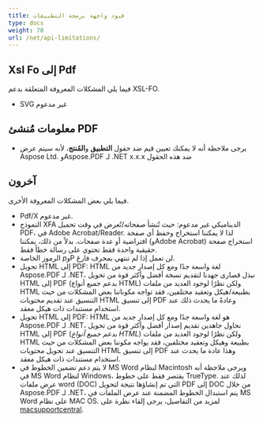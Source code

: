 ```yaml
---
title: قيود واجهة برمجة التطبيقات
type: docs
weight: 70
url: /net/api-limitations/
---
```


## **Xsl Fo إلى Pdf**
فيما يلي المشكلات المعروفة المتعلقة بدعم XSL-FO.

- SVG غير مدعوم
## **معلومات مُنشئ PDF**
- يرجى ملاحظة أنه لا يمكنك تعيين قيم ضد حقول **التطبيق** و**المُنتج**، لأنه سيتم عرض Aspose Ltd. وAspose.PDF لـ .NET x.x.x ضد هذه الحقول
## **آخرون**
فيما يلي بعض المشكلات المعروفة الأخرى.

- Pdf/X غير مدعوم.
- النموذج XFA الديناميكي غير مدعوم: حيث تُنشأ صفحاته/تُعرض في وقت تحميل PDF، في Adobe Acrobat/Reader. لذا لا يمكننا استخراج وحفظ أي صفحة افتراضية أو عدة صفحات. بدلاً من ذلك، يمكننا (وAdobe Acrobat) استخراج صفحة حقيقية واحدة فقط تحتوي على رسالة خطأ فقط.
- الرموز الخاصة $p و$P لن تعمل إذا لم تنتهي بمحرف فارغ.
- تحويل HTML إلى PDF: HTML لغة واسعة جدًا ومع كل إصدار جديد من Aspose.PDF لـ .NET، نبذل قصارى جهدنا لتقديم نسخة أفضل وأكثر قوة من تحويل HTML إلى PDF (بدعم جميع أنواع HTML) ولكن نظرًا لوجود العديد من ملفات HTML بطبيعة/هيكل وتعقيد مختلفين، فقد تواجه مكوناتنا بعض المشكلات من حيث التنسيق عند تقديم محتويات HTML إلى تنسيق PDF وعادةً ما يحدث ذلك عند استخدام مستندات ذات هيكل معقد.
- تحويل HTML إلى PDF: HTML هو لغة واسعة جدًا ومع كل إصدار جديد من Aspose.PDF لـ .NET، نحاول جاهدين تقديم إصدار أفضل وأكثر قوة من تحويل HTML إلى PDF (*بدعم جميع أنواع HTML*) ولكن نظرًا لوجود العديد من ملفات HTML بطبيعة وهيكل وتعقيد مختلفين، فقد يواجه مكوننا بعض المشكلات من حيث التنسيق عند تحويل محتويات HTML إلى تنسيق PDF وهذا عادة ما يحدث عند استخدام مستندات ذات هيكل معقد.
- لا يتم دعم تضمين الخطوط في MS Word لنظام Macintosh ويرجى ملاحظة أنه في MS Word لنظام Windows، يقتصر فقط على خطوط TrueType. لذلك عند عرض ملفات word (DOC) التي تم إنشاؤها نتيجة لتحويل PDF إلى DOC من خلال Aspose.PDF لـ .NET، يتم استبدال الخطوط المضمنة عند عرض الملفات في MS Word على نظام MAC OS. لمزيد من التفاصيل، يرجى إلقاء نظرة على [macsupportcentral](http://www.macsupportcentral.com/2012/05/embed-fonts-microsoft-office-word-files/).
